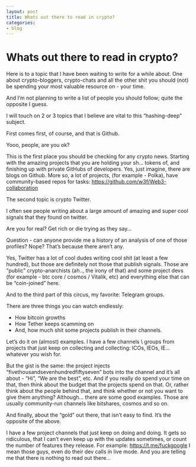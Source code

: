```yaml
---
layout: post
title: Whats out there to read in crypto?
categories:
- blog
---
```


# Whats out there to read in crypto?

Here is to a topic that I have been waiting to write for a while about. One about crypto-bloggers, crypto-chats and all the other shit you should (not) be spending your most valuable resource on - your time.

And I’m not planning to write a list of people you should follow; quite the opposite I guess.

I will touch on 2 or 3 topics that I believe are vital to this “hashing-deep” subject.

First comes first, of course, and that is Github.

Yooo, people, are you ok?

This is the first place you should be checking for any crypto news. Starting with the amazing projects that you are holding your sh… tokens of, and finishing up with private GitHubs of developers. Yes, just imagine, there are blogs on Github. More so, a lot of projects, (for example - Polka), have community-based repos for tasks: https://github.com/w3f/Web3-collaboration

The second topic is crypto Twitter.

I often see people writing about a large amount of amazing and super cool signals that they found on twitter.

Are you for real? Get rich or die trying as they say…

Question - can anyone provide me a history of an analysis of one of those profiles? Nope? That’s because there aren’t any.

Yes, Twitter has a lot of cool dudes writing cool shit (at least a few hundred), but those are definitely not those that publish signals. Those are “public” crypto-anarchists (ah.., the irony of that) and some project devs (for example - btc core / cosmos / Vitalik, etc) and everything else that can be “coin-joined” here.

And to the third part of this circus, my favorite: Telegram groups.

There are three things you can watch endlessly:

- How bitcoin growths
- How Tether keeps scamming on
- And, how much shit some projects publish in their channels.

Let’s do it on (almost) examples. I have a few channels \ groups from projects that just keep on collecting and collecting: ICOs, IEOs, IE… whatever you wish for.

But the gist is the same: the project injects “fivethousandsevenhundredfiftyseven” bots into the channel and it’s all about - “Hi”, “We are the best”, etc. And if you really do spend your time on that, then think about the budget that the projects spend on that. Or, rather think about the people behind that, and think whether or not you want to give them anything? Although… there are some good examples. Those are usually community-run channels like bitshares, cosmos and so on.

And finally, about the “gold” out there, that isn’t easy to find. It’s the opposite of the above.

I have a few project channels that just keep on doing and doing. It gets so ridiculous, that I can’t even keep up with the updates sometimes, or count the number of features they release. For example: https://t.me/fuckgoogle I mean those guys, even do their dev calls in live mode. And you are telling me that there is nothing to read out there…



